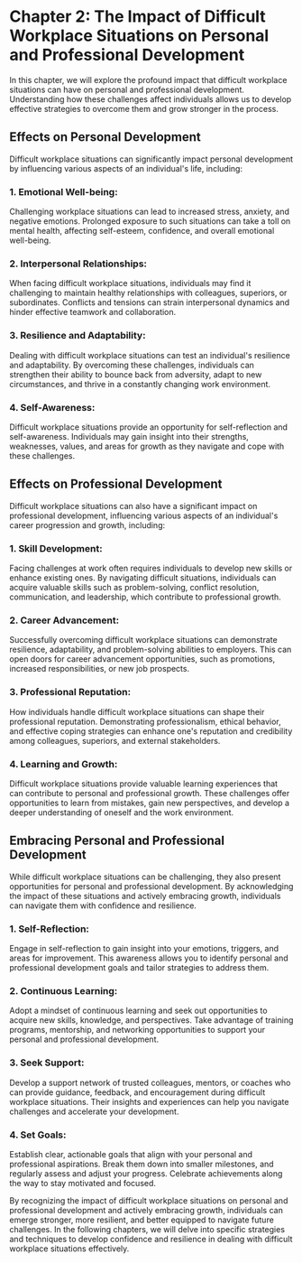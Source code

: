 Chapter 2: The Impact of Difficult Workplace Situations on Personal and Professional Development
================================================================================================

In this chapter, we will explore the profound impact that difficult workplace situations can have on personal and professional development. Understanding how these challenges affect individuals allows us to develop effective strategies to overcome them and grow stronger in the process.

Effects on Personal Development
-------------------------------

Difficult workplace situations can significantly impact personal development by influencing various aspects of an individual's life, including:

### 1. Emotional Well-being:

Challenging workplace situations can lead to increased stress, anxiety, and negative emotions. Prolonged exposure to such situations can take a toll on mental health, affecting self-esteem, confidence, and overall emotional well-being.

### 2. Interpersonal Relationships:

When facing difficult workplace situations, individuals may find it challenging to maintain healthy relationships with colleagues, superiors, or subordinates. Conflicts and tensions can strain interpersonal dynamics and hinder effective teamwork and collaboration.

### 3. Resilience and Adaptability:

Dealing with difficult workplace situations can test an individual's resilience and adaptability. By overcoming these challenges, individuals can strengthen their ability to bounce back from adversity, adapt to new circumstances, and thrive in a constantly changing work environment.

### 4. Self-Awareness:

Difficult workplace situations provide an opportunity for self-reflection and self-awareness. Individuals may gain insight into their strengths, weaknesses, values, and areas for growth as they navigate and cope with these challenges.

Effects on Professional Development
-----------------------------------

Difficult workplace situations can also have a significant impact on professional development, influencing various aspects of an individual's career progression and growth, including:

### 1. Skill Development:

Facing challenges at work often requires individuals to develop new skills or enhance existing ones. By navigating difficult situations, individuals can acquire valuable skills such as problem-solving, conflict resolution, communication, and leadership, which contribute to professional growth.

### 2. Career Advancement:

Successfully overcoming difficult workplace situations can demonstrate resilience, adaptability, and problem-solving abilities to employers. This can open doors for career advancement opportunities, such as promotions, increased responsibilities, or new job prospects.

### 3. Professional Reputation:

How individuals handle difficult workplace situations can shape their professional reputation. Demonstrating professionalism, ethical behavior, and effective coping strategies can enhance one's reputation and credibility among colleagues, superiors, and external stakeholders.

### 4. Learning and Growth:

Difficult workplace situations provide valuable learning experiences that can contribute to personal and professional growth. These challenges offer opportunities to learn from mistakes, gain new perspectives, and develop a deeper understanding of oneself and the work environment.

Embracing Personal and Professional Development
-----------------------------------------------

While difficult workplace situations can be challenging, they also present opportunities for personal and professional development. By acknowledging the impact of these situations and actively embracing growth, individuals can navigate them with confidence and resilience.

### 1. Self-Reflection:

Engage in self-reflection to gain insight into your emotions, triggers, and areas for improvement. This awareness allows you to identify personal and professional development goals and tailor strategies to address them.

### 2. Continuous Learning:

Adopt a mindset of continuous learning and seek out opportunities to acquire new skills, knowledge, and perspectives. Take advantage of training programs, mentorship, and networking opportunities to support your personal and professional development.

### 3. Seek Support:

Develop a support network of trusted colleagues, mentors, or coaches who can provide guidance, feedback, and encouragement during difficult workplace situations. Their insights and experiences can help you navigate challenges and accelerate your development.

### 4. Set Goals:

Establish clear, actionable goals that align with your personal and professional aspirations. Break them down into smaller milestones, and regularly assess and adjust your progress. Celebrate achievements along the way to stay motivated and focused.

By recognizing the impact of difficult workplace situations on personal and professional development and actively embracing growth, individuals can emerge stronger, more resilient, and better equipped to navigate future challenges. In the following chapters, we will delve into specific strategies and techniques to develop confidence and resilience in dealing with difficult workplace situations effectively.
